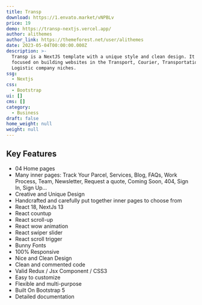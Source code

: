 ```yaml
---
title: Transp
download: https://1.envato.market/vNPBLv
price: 19
demo: https://transp-nextjs.vercel.app/
author: alithemes
author_link: https://themeforest.net/user/alithemes
date: 2023-05-04T00:00:00.000Z
description: >-
  Transp is a NextJS template with a unique style and clean design. It is
  focused on building websites in the Transport, Courier, Transportation,
  Logistic company niches.
ssg:
  - Nextjs
css:
  - Bootstrap
ui: []
cms: []
category:
  - Business
draft: false
home_weight: null
weight: null
---
```

## Key Features

- 04 Home pages
- Many inner pages: Track Your Parcel, Services, Blog, FAQs, Work Process, Team, Newsletter, Request a quote, Coming Soon, 404, Sign In, Sign Up…
- Creative and Unique Design
- Handcrafted and carefully put together inner pages to choose from
- React 18, NextJs 13
- React countup
- React scroll-up
- React wow animation
- React swiper slider
- React scroll trigger
- Bunny Fonts
- 100% Responsive
- Nice and Clean Design
- Clean and commented code
- Valid Redux / Jsx Component / CSS3
- Easy to customize
- Flexible and multi-purpose
- Built On Bootstrap 5
- Detailed documentation
